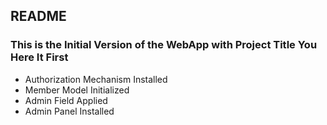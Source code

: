 ## README

### This is the Initial Version of the WebApp with Project Title **You Here It First**

* Authorization Mechanism Installed
* Member Model Initialized
* Admin Field Applied
* Admin Panel Installed
